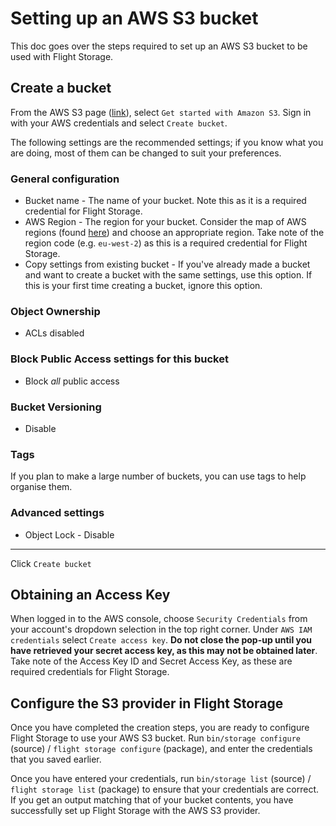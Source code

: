 # Setting up an AWS S3 bucket

This doc goes over the steps required to set up an AWS S3 bucket to be used with Flight Storage.

## Create a bucket

From the AWS S3 page ([link](https://aws.amazon.com/s3/)), select `Get started with Amazon S3`. Sign in with your AWS credentials and select `Create bucket`.

The following settings are the recommended settings; if you know what you are doing, most of them can be changed to suit your preferences.

### General configuration

* Bucket name - The name of your bucket. Note this as it is a required credential for Flight Storage.
* AWS Region - The region for your bucket. Consider the map of AWS regions (found [here](https://aws.amazon.com/about-aws/global-infrastructure/regions_az/)) and choose an appropriate region. Take note of the region code (e.g. `eu-west-2`) as this is a required credential for Flight Storage.
* Copy settings from existing bucket - If you've already made a bucket and want to create a bucket with the same settings, use this option. If this is your first time creating a bucket, ignore this option.

### Object Ownership

* ACLs disabled

### Block Public Access settings for this bucket

* Block *all* public access

### Bucket Versioning

* Disable

### Tags

If you plan to make a large number of buckets, you can use tags to help organise them.

### Advanced settings

* Object Lock - Disable

---

Click `Create bucket`

## Obtaining an Access Key

When logged in to the AWS console, choose `Security Credentials` from your account's dropdown selection in the top right corner. Under `AWS IAM credentials` select `Create access key`. **Do not close the pop-up until you have retrieved your secret access key, as this may not be obtained later**. Take note of the Access Key ID and Secret Access Key, as these are required credentials for Flight Storage.

## Configure the S3 provider in Flight Storage

Once you have completed the creation steps, you are ready to configure Flight Storage to use your AWS S3 bucket. Run `bin/storage configure` (source) / `flight storage configure` (package), and enter the credentials that you saved earlier.

Once you have entered your credentials, run `bin/storage list` (source) / `flight storage list` (package) to ensure that your credentials are correct. If you get an output matching that of your bucket contents, you have successfully set up Flight Storage with the AWS S3 provider.
